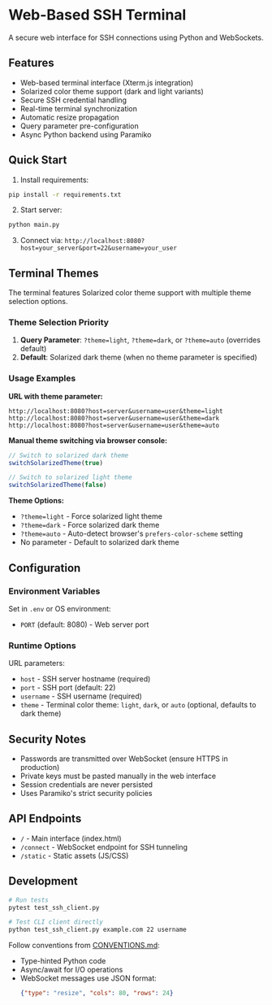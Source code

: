 # Web-Based SSH Terminal

A secure web interface for SSH connections using Python and WebSockets.

## Features

- Web-based terminal interface (Xterm.js integration)
- Solarized color theme support (dark and light variants)
- Secure SSH credential handling
- Real-time terminal synchronization
- Automatic resize propagation
- Query parameter pre-configuration
- Async Python backend using Paramiko

## Quick Start

1. Install requirements:
```bash
pip install -r requirements.txt
```

2. Start server:
```bash
python main.py
```

3. Connect via:
`http://localhost:8080?host=your_server&port=22&username=your_user`

## Terminal Themes

The terminal features Solarized color theme support with multiple theme selection options.

### Theme Selection Priority
1. **Query Parameter**: `?theme=light`, `?theme=dark`, or `?theme=auto` (overrides default)
2. **Default**: Solarized dark theme (when no theme parameter is specified)

### Usage Examples

**URL with theme parameter:**
```
http://localhost:8080?host=server&username=user&theme=light
http://localhost:8080?host=server&username=user&theme=dark
http://localhost:8080?host=server&username=user&theme=auto
```

**Manual theme switching via browser console:**
```javascript
// Switch to solarized dark theme
switchSolarizedTheme(true)

// Switch to solarized light theme  
switchSolarizedTheme(false)
```

**Theme Options:**
- `?theme=light` - Force solarized light theme
- `?theme=dark` - Force solarized dark theme  
- `?theme=auto` - Auto-detect browser's `prefers-color-scheme` setting
- No parameter - Default to solarized dark theme

## Configuration

### Environment Variables
Set in `.env` or OS environment:

- `PORT` (default: 8080) - Web server port

### Runtime Options
URL parameters:
- `host` - SSH server hostname (required)
- `port` - SSH port (default: 22)
- `username` - SSH username (required)
- `theme` - Terminal color theme: `light`, `dark`, or `auto` (optional, defaults to dark theme)

## Security Notes

- Passwords are transmitted over WebSocket (ensure HTTPS in production)
- Private keys must be pasted manually in the web interface
- Session credentials are never persisted
- Uses Paramiko's strict security policies

## API Endpoints

- `/` - Main interface (index.html)
- `/connect` - WebSocket endpoint for SSH tunneling
- `/static` - Static assets (JS/CSS)

## Development

```bash
# Run tests
pytest test_ssh_client.py

# Test CLI client directly
python test_ssh_client.py example.com 22 username
```

Follow conventions from [CONVENTIONS.md](CONVENTIONS.md):
- Type-hinted Python code
- Async/await for I/O operations
- WebSocket messages use JSON format:
  ```json
  {"type": "resize", "cols": 80, "rows": 24}
  ```
